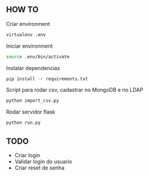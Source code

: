 ## HOW TO

Criar environment
```bash
virtualenv .env
```

Iniciar environment
```bash
source .env/bin/activate
```

Instalar dependencias
```bash
pip install -r requirements.txt
```

Script para rodar csv, cadastrar no MongoDB e no LDAP
```bash
python import_csv.py
```

Rodar servidor flask
```bash
python run.py
```

## TODO
- Criar login
- Validar login do usuario
- Criar reset de senha